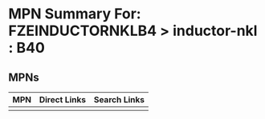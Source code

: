 



# MPN Summary For: FZEINDUCTORNKLB4 > inductor-nkl : B40

## MPNs
  

|MPN|Direct Links|Search Links|
| :--- | :--- | :--- |
||||
